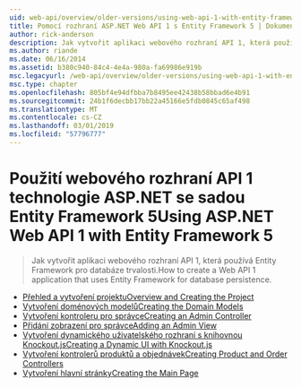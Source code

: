 ```yaml
---
uid: web-api/overview/older-versions/using-web-api-1-with-entity-framework-5/index
title: Pomocí rozhraní ASP.NET Web API 1 s Entity Framework 5 | Dokumentace Microsoftu
author: rick-anderson
description: Jak vytvořit aplikaci webového rozhraní API 1, která používá Entity Framework pro databáze trvalosti.
ms.author: riande
ms.date: 06/16/2014
ms.assetid: b380c940-84c4-4e4a-980a-fa69986e919b
msc.legacyurl: /web-api/overview/older-versions/using-web-api-1-with-entity-framework-5
msc.type: chapter
ms.openlocfilehash: 805bf4e94dfbba7b8495ee42438b58bbad6e4b91
ms.sourcegitcommit: 24b1f6decbb17bb22a45166e5fdb0845c65af498
ms.translationtype: MT
ms.contentlocale: cs-CZ
ms.lasthandoff: 03/01/2019
ms.locfileid: "57796777"
---
```

<a name="using-aspnet-web-api-1-with-entity-framework-5"></a><span data-ttu-id="7285d-103">Použití webového rozhraní API 1 technologie ASP.NET se sadou Entity Framework 5</span><span class="sxs-lookup"><span data-stu-id="7285d-103">Using ASP.NET Web API 1 with Entity Framework 5</span></span>
====================
> <span data-ttu-id="7285d-104">Jak vytvořit aplikaci webového rozhraní API 1, která používá Entity Framework pro databáze trvalosti.</span><span class="sxs-lookup"><span data-stu-id="7285d-104">How to create a Web API 1 application that uses Entity Framework for database persistence.</span></span>


- [<span data-ttu-id="7285d-105">Přehled a vytvoření projektu</span><span class="sxs-lookup"><span data-stu-id="7285d-105">Overview and Creating the Project</span></span>](using-web-api-with-entity-framework-part-1.md)
- [<span data-ttu-id="7285d-106">Vytvoření doménových modelů</span><span class="sxs-lookup"><span data-stu-id="7285d-106">Creating the Domain Models</span></span>](using-web-api-with-entity-framework-part-2.md)
- [<span data-ttu-id="7285d-107">Vytvoření kontroleru pro správce</span><span class="sxs-lookup"><span data-stu-id="7285d-107">Creating an Admin Controller</span></span>](using-web-api-with-entity-framework-part-3.md)
- [<span data-ttu-id="7285d-108">Přidání zobrazení pro správce</span><span class="sxs-lookup"><span data-stu-id="7285d-108">Adding an Admin View</span></span>](using-web-api-with-entity-framework-part-4.md)
- [<span data-ttu-id="7285d-109">Vytvoření dynamického uživatelského rozhraní s knihovnou Knockout.js</span><span class="sxs-lookup"><span data-stu-id="7285d-109">Creating a Dynamic UI with Knockout.js</span></span>](using-web-api-with-entity-framework-part-5.md)
- [<span data-ttu-id="7285d-110">Vytvoření kontrolerů produktů a objednávek</span><span class="sxs-lookup"><span data-stu-id="7285d-110">Creating Product and Order Controllers</span></span>](using-web-api-with-entity-framework-part-6.md)
- [<span data-ttu-id="7285d-111">Vytvoření hlavní stránky</span><span class="sxs-lookup"><span data-stu-id="7285d-111">Creating the Main Page</span></span>](using-web-api-with-entity-framework-part-7.md)
